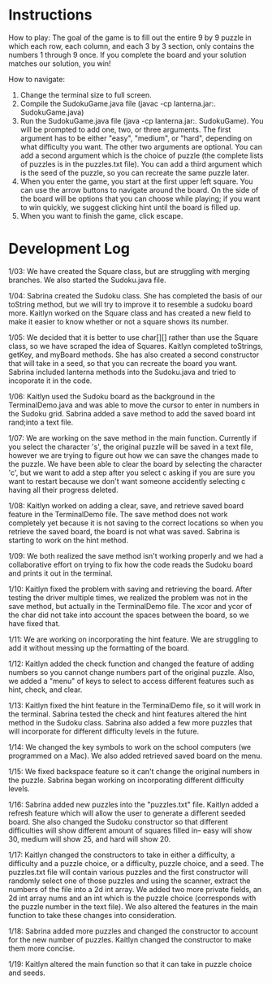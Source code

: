 # Instructions

How to play: 
The goal of the game is to fill out the entire 9 by 9 puzzle in which each row, each column, and each 3 by 3 section, only contains the numbers 1 through 9 once. If you complete the board and your solution matches our solution, you win!

How to navigate: 

1. Change the terminal size to full screen. 
2. Compile the SudokuGame.java file (javac -cp lanterna.jar:. SudokuGame.java)
3. Run the SudokuGame.java file (java -cp lanterna.jar:. SudokuGame). You will be prompted to add one, two, or three arguments. The first argument has to be either "easy", "medium", or "hard", depending on what difficulty you want. The other two arguments are optional. You can add a second argument which is the choice of puzzle (the complete lists of puzzles is in the puzzles.txt file). You can add a third argument which is the seed of the puzzle, so you can recreate the same puzzle later.
4. When you enter the game, you start at the first upper left square. You can use the arrow buttons to navigate around the board. On the side of the board will be options that you can choose while playing; if you want to win quickly, we suggest clicking hint until the board is filled up.
5. When you want to finish the game, click escape.

# Development Log

1/03: We have created the Square class, but are struggling with merging branches. We also started the Sudoku.java file.

1/04: Sabrina created the Sudoku class. She has completed the basis of our toString method, but we will try to improve it to resemble a sudoku board more. Kaitlyn worked on the Square class and has created a new field to make it easier to know whether or not a square shows its number.

1/05: We decided that it is better to use char[][] rather than use the Square class, so we have scraped the idea of Squares. Kaitlyn completed toStrings, getKey, and myBoard methods. She has also created a second constructor that will take in a seed, so that you can recreate the board you want. Sabrina included lanterna methods into the Sudoku.java and tried to incoporate it in the code.

1/06: Kaitlyn used the Sudoku board as the background in the TerminalDemo.java and was able to move the cursor to enter in numbers in the Sudoku grid. Sabrina added a save method to add the saved board   int rand;into a text file.

1/07: We are working on the save method in the main function. Currently if you select the character 's', the original puzzle will be saved in a text file, however we are trying to figure out how we can save the changes made to the puzzle. We have been able to clear the board by selecting the character 'c', but we want to add a step after you select c asking if you are sure you want to restart because we don't want someone accidently selecting c having all their progress deleted.

1/08: Kaitlyn worked on adding a clear, save, and retrieve saved board feature in the TerminalDemo file. The save method does not work completely yet because it is not saving to the correct locations so when you retrieve the saved board, the board is not what was saved. Sabrina is starting to work on the hint method.

1/09: We both realized the save method isn't working properly and we had a collaborative effort on trying to fix how the code reads the Sudoku board and prints it out in the terminal.

1/10: Kaitlyn fixed the problem with saving and retrieving the board. After testing the driver multiple times, we realized the problem was not in the save method, but actually in the TerminalDemo file. The xcor and ycor of the char did not take into account the spaces between the board, so we have fixed that.

1/11: We are working on incorporating the hint feature. We are struggling to add it without messing up the formatting of the board.

1/12: Kaitlyn added the check function and changed the feature of adding numbers so you cannot change numbers part of the original puzzle. Also, we added a "menu" of keys to select to access different features such as hint, check, and clear.

1/13: Kaitlyn fixed the hint feature in the TerminalDemo file, so it will work in the terminal. Sabrina tested the check and hint features altered the hint method in the Sudoku class. Sabrina also added a few more puzzles that will incorporate for different difficulty levels in the future.

1/14: We changed the key symbols to work on the school computers (we programmed on a Mac). We also added retrieved saved board on the menu.

1/15: We fixed backspace feature so it can't change the original numbers in the puzzle. Sabrina began working on incorporating different difficulty levels.

1/16: Sabrina added new puzzles into the "puzzles.txt" file. Kaitlyn added a refresh feature which will allow the user to generate a different seeded board. She also changed the Sudoku constructor so that different difficulties will show different amount of squares filled in– easy will show 30, medium will show 25, and hard will show 20.

1/17: Kaitlyn changed the constructors to take in either a difficulty, a difficulty and a puzzle choice, or a difficulty, puzzle choice, and a seed. The puzzles.txt file will contain various puzzles and the first constructor will randomly select one of those puzzles and using the scanner, extract the numbers of the file into a 2d int array. We added two more private fields, an 2d int array nums and an int which is the puzzle choice (corresponds with the puzzle number in the text file). We also altered the features in the main function to take these changes into consideration.

1/18: Sabrina added more puzzles and changed the constructor to account for the new number of puzzles. Kaitlyn changed the constructor to make them more concise.

1/19: Kaitlyn altered the main function so that it can take in puzzle choice and seeds.
